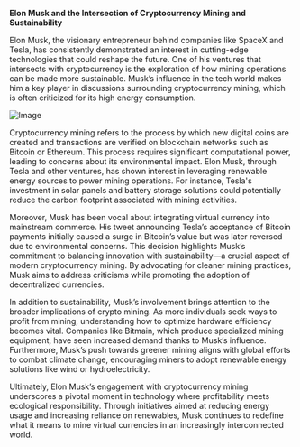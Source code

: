 **Elon Musk and the Intersection of Cryptocurrency Mining and Sustainability**

Elon Musk, the visionary entrepreneur behind companies like SpaceX and Tesla, has consistently demonstrated an interest in cutting-edge technologies that could reshape the future. One of his ventures that intersects with cryptocurrency is the exploration of how mining operations can be made more sustainable. Musk’s influence in the tech world makes him a key player in discussions surrounding cryptocurrency mining, which is often criticized for its high energy consumption.

![Image](https://github.com/user-attachments/assets/31692037-0104-4703-abd1-696b6a7dd41b)

Cryptocurrency mining refers to the process by which new digital coins are created and transactions are verified on blockchain networks such as Bitcoin or Ethereum. This process requires significant computational power, leading to concerns about its environmental impact. Elon Musk, through Tesla and other ventures, has shown interest in leveraging renewable energy sources to power mining operations. For instance, Tesla's investment in solar panels and battery storage solutions could potentially reduce the carbon footprint associated with mining activities.

Moreover, Musk has been vocal about integrating virtual currency into mainstream commerce. His tweet announcing Tesla’s acceptance of Bitcoin payments initially caused a surge in Bitcoin’s value but was later reversed due to environmental concerns. This decision highlights Musk’s commitment to balancing innovation with sustainability—a crucial aspect of modern cryptocurrency mining. By advocating for cleaner mining practices, Musk aims to address criticisms while promoting the adoption of decentralized currencies.

In addition to sustainability, Musk’s involvement brings attention to the broader implications of crypto mining. As more individuals seek ways to profit from mining, understanding how to optimize hardware efficiency becomes vital. Companies like Bitmain, which produce specialized mining equipment, have seen increased demand thanks to Musk’s influence. Furthermore, Musk’s push towards greener mining aligns with global efforts to combat climate change, encouraging miners to adopt renewable energy solutions like wind or hydroelectricity.

Ultimately, Elon Musk’s engagement with cryptocurrency mining underscores a pivotal moment in technology where profitability meets ecological responsibility. Through initiatives aimed at reducing energy usage and increasing reliance on renewables, Musk continues to redefine what it means to mine virtual currencies in an increasingly interconnected world.
